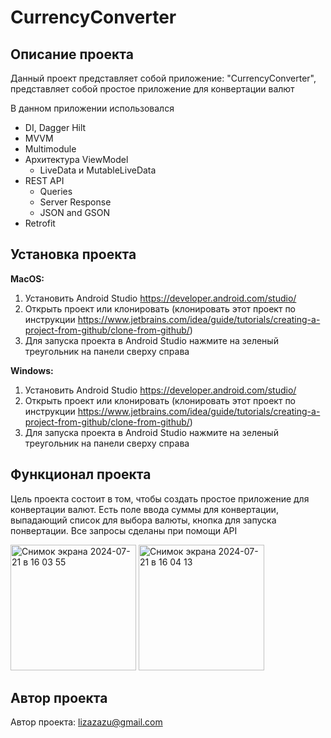 # CurrencyConverter


## Описание проекта

Данный проект представляет собой приложение: "CurrencyConverter", представляет собой простое приложение для конвертации валют

В данном приложении использовался 

- DI, Dagger Hilt
- MVVM
- Multimodule
 - Архитектура ViewModel
    - LiveData и MutableLiveData
- REST API
    - Queries
    - Server Response
    - JSON and GSON
-  Retrofit

## Установка проекта

**MacOS:**
1. Установить Android Studio https://developer.android.com/studio/
2. Открыть проект или клонировать (клонировать этот проект по инструкции https://www.jetbrains.com/idea/guide/tutorials/creating-a-project-from-github/clone-from-github/)
3. Для запуска проекта в Android Studio нажмите на зеленый треугольник на панели сверху справа


**Windows:**
1. Установить Android Studio https://developer.android.com/studio/
2. Открыть проект или клонировать (клонировать этот проект по инструкции https://www.jetbrains.com/idea/guide/tutorials/creating-a-project-from-github/clone-from-github/)
3. Для запуска проекта в Android Studio нажмите на зеленый треугольник на панели сверху справа

## Функционал проекта 

Цель проекта состоит в том, чтобы создать простое приложение для конвертации валют. Есть поле ввода суммы для конвертации, выпадающий список для выбора валюты,
кнопка для запуска понвертации.
Все запросы сделаны при помощи API 


<img width="201" alt="Снимок экрана 2024-07-21 в 16 03 55" src="https://github.com/user-attachments/assets/5e09eefc-edd0-496e-bfc1-0346afbcc7de">


<img width="201" alt="Снимок экрана 2024-07-21 в 16 04 13" src="https://github.com/user-attachments/assets/b7b4c12f-27d6-43f6-b084-784f8559e3fc">


## Автор проекта

Автор проекта: lizazazu@gmail.com


